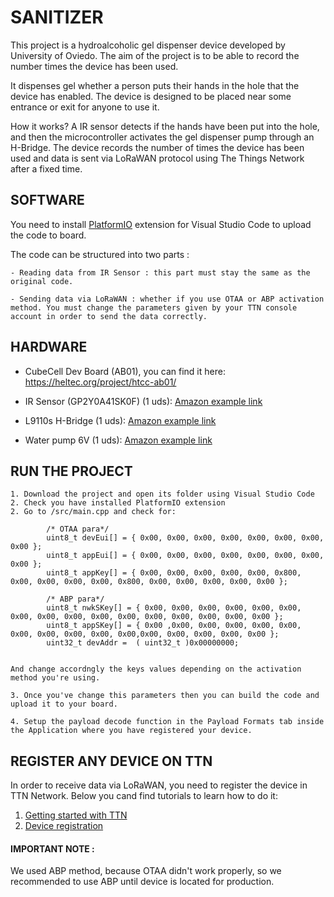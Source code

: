 # SANITIZER


This project is a hydroalcoholic gel dispenser device developed by University of Oviedo.
The aim of the project is to be able to record the number times the device has been used.

It dispenses gel whether a person puts their hands in the hole that the device has enabled. The device is designed to be placed near some entrance or exit for anyone to use it.

How it works? A IR sensor detects if the hands have been put into the hole, and then the microcontroller activates the gel dispenser pump through an H-Bridge. The device records the number of times the device has been used and data is sent via LoRaWAN protocol using The Things Network after a fixed time.

## SOFTWARE

You need to install [PlatformIO](https://platformio.org/) extension for Visual Studio Code to upload the code to board.

The code can be structured into two parts :

	- Reading data from IR Sensor : this part must stay the same as the original code.

	- Sending data via LoRaWAN : whether if you use OTAA or ABP activation method. You must change the parameters given by your TTN console account in order to send the data correctly.  
	
## HARDWARE	
	
* CubeCell Dev Board (AB01), you can find it here: https://heltec.org/project/htcc-ab01/

* IR Sensor (GP2Y0A41SK0F) (1 uds): [Amazon example link](https://www.amazon.es/HILABEE-Proximidad-Infrarrojo-Distancia-GP2Y0A41SK0F/dp/B07TF7NP8N/ref=sr_1_2?__mk_es_ES=%C3%85M%C3%85%C5%BD%C3%95%C3%91&dchild=1&keywords=GP2Y0A41SK0F&qid=1606842972&sr=8-2)

* L9110s H-Bridge (1 uds): [Amazon example link](https://www.amazon.es/TECNOIOT-L9110S-H-Bridge-Stepper-Controller/dp/B07KFLZKP1/ref=sr_1_1?__mk_es_ES=%C3%85M%C3%85%C5%BD%C3%95%C3%91&dchild=1&keywords=L9110S+H-Bridge&qid=1606843173&sr=8-1)

* Water pump 6V (1 uds): [Amazon example link](https://www.amazon.es/Solomi-Bomba-dosificaci%C3%B3n-perist%C3%A1ltica-Aquarium/dp/B07SZBTY84/ref=sr_1_10?__mk_es_ES=%C3%85M%C3%85%C5%BD%C3%95%C3%91&dchild=1&keywords=bomba+de+agua+6v&qid=1606843741&sr=8-10)

## RUN THE PROJECT

	1. Download the project and open its folder using Visual Studio Code
	2. Check you have installed PlatformIO extension
	2. Go to /src/main.cpp and check for:

			/* OTAA para*/
			uint8_t devEui[] = { 0x00, 0x00, 0x00, 0x00, 0x00, 0x00, 0x00, 0x00 };
			uint8_t appEui[] = { 0x00, 0x00, 0x00, 0x00, 0x00, 0x00, 0x00, 0x00 };
			uint8_t appKey[] = { 0x00, 0x00, 0x00, 0x00, 0x00, 0x800, 0x00, 0x00, 0x00, 0x00, 0x800, 0x00, 0x00, 0x00, 0x00, 0x00 };

			/* ABP para*/
			uint8_t nwkSKey[] = { 0x00, 0x00, 0x00, 0x00, 0x00, 0x00, 0x00, 0x00, 0x00, 0x00, 0x00, 0x00, 0x00, 0x00, 0x00, 0x00 };
			uint8_t appSKey[] = { 0x00 ,0x00, 0x00, 0x00, 0x00, 0x00, 0x00, 0x00, 0x00, 0x00, 0x00,0x00, 0x00, 0x00, 0x00, 0x00 };
			uint32_t devAddr =  ( uint32_t )0x00000000;
		
			
	And change accordngly the keys values depending on the activation method you're using.
	
	3. Once you've change this parameters then you can build the code and upload it to your board.

	4. Setup the payload decode function in the Payload Formats tab inside the Application where you have registered your device.

## REGISTER ANY DEVICE ON TTN

In order to receive data via LoRaWAN, you need to register the device in TTN Network. 
Below you cand find tutorials to learn how to do it:

1. [Getting started with TTN](https://www.thethingsnetwork.org/docs/devices/uno/quick-start.html#get-your-device-eui)
2. [Device registration](https://www.thethingsnetwork.org/docs/devices/registration.html)

#### IMPORTANT NOTE :

We used ABP method, because OTAA didn't work properly, so we recommended to use ABP until device is located for production.